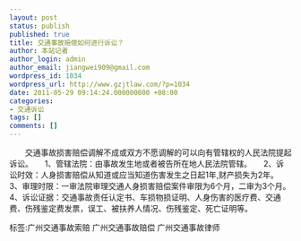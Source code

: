 ```yaml
---
layout: post
status: publish
published: true
title: 交通事故赔偿如何进行诉讼？
author: 本站记者
author_login: admin
author_email: jiangwei909@gmail.com
wordpress_id: 1034
wordpress_url: http://www.gzjtlaw.com/?p=1034
date: 2011-05-29 09:14:24.000000000 +08:00
categories:
- 交通诉讼
tags: []
comments: []
---
```

　　交通事故损害赔偿调解不成或双方不愿调解的可以向有管辖权的人民法院提起诉讼。　　1、管辖法院：由事故发生地或者被告所在地人民法院管辖。　　2、诉讼时效：人身损害赔偿从知道或应当知道伤害发生之日起1年,财产损失为2年。　　3、审理时限：一审法院审理交通人身损害赔偿案件审限为6个月，二审为3个月。　 4、诉讼证据：交通事故责任认定书、车损物损证明、人身伤害的医疗费、交通费、伤残鉴定费发票，误工、被扶养人情况、伤残鉴定、死亡证明等。标签:广州交通事故索赔 广州交通事故赔偿 广州交通事故律师
